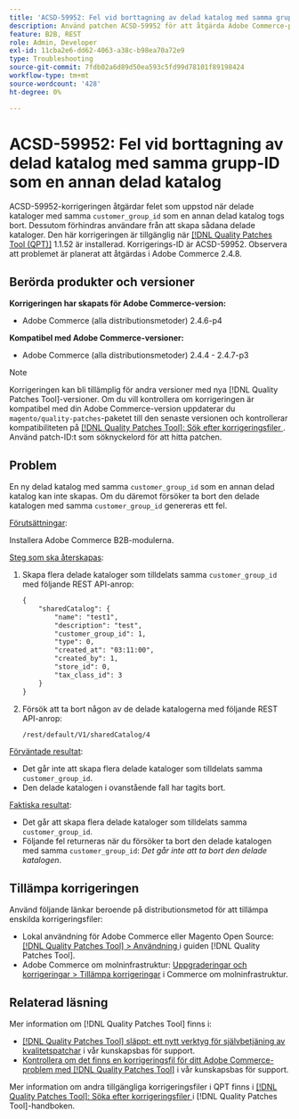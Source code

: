 ```yaml
---
title: 'ACSD-59952: Fel vid borttagning av delad katalog med samma grupp-ID som en annan delad katalog'
description: Använd patchen ACSD-59952 för att åtgärda Adobe Commerce-problemet där ett fel inträffar när en delad katalog tas bort med samma "customer_group_id" som en annan delad katalog.
feature: B2B, REST
role: Admin, Developer
exl-id: 11cba2e6-dd62-4063-a38c-b98ea70a72e9
type: Troubleshooting
source-git-commit: 7fdb02a6d89d50ea593c5fd99d78101f89198424
workflow-type: tm+mt
source-wordcount: '428'
ht-degree: 0%

---
```


# ACSD-59952: Fel vid borttagning av delad katalog med samma grupp-ID som en annan delad katalog

ACSD-59952-korrigeringen åtgärdar felet som uppstod när delade kataloger med samma `customer_group_id` som en annan delad katalog togs bort. Dessutom förhindras användare från att skapa sådana delade kataloger. Den här korrigeringen är tillgänglig när [[!DNL Quality Patches Tool (QPT)]](https://experienceleague.adobe.com/en/docs/commerce-operations/tools/quality-patches-tool/quality-patches-tool-to-self-serve-quality-patches) 1.1.52 är installerad. Korrigerings-ID är ACSD-59952. Observera att problemet är planerat att åtgärdas i Adobe Commerce 2.4.8.

## Berörda produkter och versioner

**Korrigeringen har skapats för Adobe Commerce-version:**

* Adobe Commerce (alla distributionsmetoder) 2.4.6-p4

**Kompatibel med Adobe Commerce-versioner:**

* Adobe Commerce (alla distributionsmetoder) 2.4.4 - 2.4.7-p3

>[!NOTE]
>
>Korrigeringen kan bli tillämplig för andra versioner med nya [!DNL Quality Patches Tool]-versioner. Om du vill kontrollera om korrigeringen är kompatibel med din Adobe Commerce-version uppdaterar du `magento/quality-patches`-paketet till den senaste versionen och kontrollerar kompatibiliteten på [[!DNL Quality Patches Tool]: Sök efter korrigeringsfiler ](https://experienceleague.adobe.com/tools/commerce-quality-patches/index.html). Använd patch-ID:t som söknyckelord för att hitta patchen.

## Problem

En ny delad katalog med samma `customer_group_id` som en annan delad katalog kan inte skapas. Om du däremot försöker ta bort den delade katalogen med samma `customer_group_id` genereras ett fel.

<u>Förutsättningar</u>:

Installera Adobe Commerce B2B-modulerna.

<u>Steg som ska återskapas</u>:

1. Skapa flera delade kataloger som tilldelats samma `customer_group_id` med följande REST API-anrop:

   ```REST
   {
       "sharedCatalog": {
           "name": "test1",
           "description": "test",
           "customer_group_id": 1,
           "type": 0,
           "created_at": "03:11:00",
           "created_by": 1,
           "store_id": 0,
           "tax_class_id": 3
       }
   }
   ```

1. Försök att ta bort någon av de delade katalogerna med följande REST API-anrop:

   ```REST
   /rest/default/V1/sharedCatalog/4
   ```

<u>Förväntade resultat</u>:

* Det går inte att skapa flera delade kataloger som tilldelats samma `customer_group_id`.
* Den delade katalogen i ovanstående fall har tagits bort.

<u>Faktiska resultat</u>:

* Det går att skapa flera delade kataloger som tilldelats samma `customer_group_id`.
* Följande fel returneras när du försöker ta bort den delade katalogen med samma `customer_group_id`: *Det går inte att ta bort den delade katalogen*.

## Tillämpa korrigeringen

Använd följande länkar beroende på distributionsmetod för att tillämpa enskilda korrigeringsfiler:

* Lokal användning för Adobe Commerce eller Magento Open Source: [[!DNL Quality Patches Tool] > Användning ](/help/tools/quality-patches-tool/usage.md) i guiden [!DNL Quality Patches Tool].
* Adobe Commerce om molninfrastruktur: [Uppgraderingar och korrigeringar > Tillämpa korrigeringar](https://experienceleague.adobe.com/docs/commerce-cloud-service/user-guide/develop/upgrade/apply-patches.html) i Commerce om molninfrastruktur.

## Relaterad läsning

Mer information om [!DNL Quality Patches Tool] finns i:

* [[!DNL Quality Patches Tool] släppt: ett nytt verktyg för självbetjäning av kvalitetspatchar](https://experienceleague.adobe.com/en/docs/commerce-operations/tools/quality-patches-tool/quality-patches-tool-to-self-serve-quality-patches) i vår kunskapsbas för support.
* [Kontrollera om det finns en korrigeringsfil för ditt Adobe Commerce-problem med  [!DNL Quality Patches Tool]](/help/tools/quality-patches-tool/patches-available-in-qpt/check-patch-for-magento-issue-with-magento-quality-patches.md) i vår kunskapsbas för support.

Mer information om andra tillgängliga korrigeringsfiler i QPT finns i [[!DNL Quality Patches Tool]: Söka efter korrigeringsfiler ](https://experienceleague.adobe.com/tools/commerce-quality-patches/index.html) i [!DNL Quality Patches Tool]-handboken.
